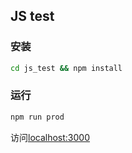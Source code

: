 ## JS test
### 安装
```sh
cd js_test && npm install
```

### 运行
```sh
npm run prod
```

访问[localhost:3000](http://localhost:3000)